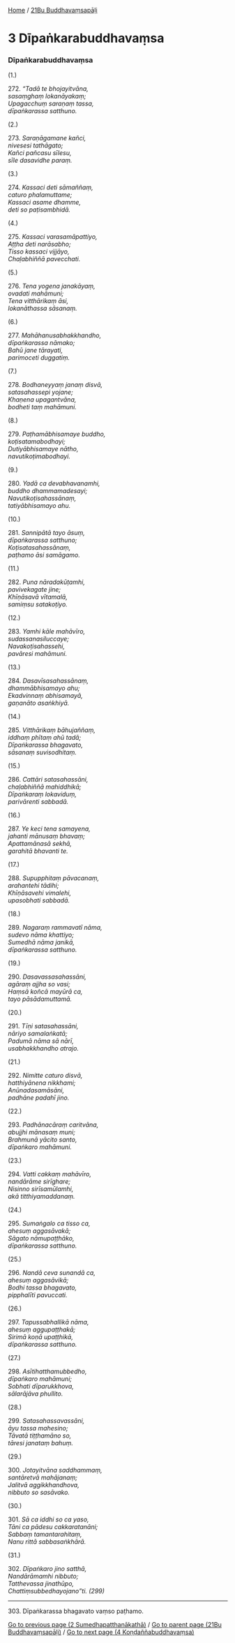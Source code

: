 
[Home](/) / [21Bu Buddhavaṃsapāḷi](/tipitaka/21Bu.md)

# 3 Dīpaṅkarabuddhavaṃsa

### Dīpaṅkarabuddhavaṃsa

(1.)

272\. _“Tadā te bhojayitvāna,_  
_sasaṃghaṃ lokanāyakaṃ;_  
_Upagacchuṃ saraṇaṃ tassa,_  
_dīpaṅkarassa satthuno._  


(2.)

273\. _Saraṇāgamane kañci,_  
_nivesesi tathāgato;_  
_Kañci pañcasu sīlesu,_  
_sīle dasavidhe paraṃ._  


(3.)

274\. _Kassaci deti sāmaññaṃ,_  
_caturo phalamuttame;_  
_Kassaci asame dhamme,_  
_deti so paṭisambhidā._  


(4.)

275\. _Kassaci varasamāpattiyo,_  
_Aṭṭha deti narāsabho;_  
_Tisso kassaci vijjāyo,_  
_Chaḷabhiññā pavecchati._  


(5.)

276\. _Tena yogena janakāyaṃ,_  
_ovadati mahāmuni;_  
_Tena vitthārikaṃ āsi,_  
_lokanāthassa sāsanaṃ._  


(6.)

277\. _Mahāhanusabhakkhandho,_  
_dīpaṅkarassa nāmako;_  
_Bahū jane tārayati,_  
_parimoceti duggatiṃ._  


(7.)

278\. _Bodhaneyyaṃ janaṃ disvā,_  
_satasahassepi yojane;_  
_Khaṇena upagantvāna,_  
_bodheti taṃ mahāmuni._  


(8.)

279\. _Paṭhamābhisamaye buddho,_  
_koṭisatamabodhayi;_  
_Dutiyābhisamaye nātho,_  
_navutikoṭimabodhayi._  


(9.)

280\. _Yadā ca devabhavanamhi,_  
_buddho dhammamadesayi;_  
_Navutikoṭisahassānaṃ,_  
_tatiyābhisamayo ahu._  


(10.)

281\. _Sannipātā tayo āsuṃ,_  
_dīpaṅkarassa satthuno;_  
_Koṭisatasahassānaṃ,_  
_paṭhamo āsi samāgamo._  


(11.)

282\. _Puna nāradakūṭamhi,_  
_pavivekagate jine;_  
_Khīṇāsavā vītamalā,_  
_samiṃsu satakoṭiyo._  


(12.)

283\. _Yamhi kāle mahāvīro,_  
_sudassanasiluccaye;_  
_Navakoṭisahassehi,_  
_pavāresi mahāmuni._  


(13.)

284\. _Dasavīsasahassānaṃ,_  
_dhammābhisamayo ahu;_  
_Ekadvinnaṃ abhisamayā,_  
_gaṇanāto asaṅkhiyā._  


(14.)

285\. _Vitthārikaṃ bāhujaññaṃ,_  
_iddhaṃ phītaṃ ahū tadā;_  
_Dīpaṅkarassa bhagavato,_  
_sāsanaṃ suvisodhitaṃ._  


(15.)

286\. _Cattāri satasahassāni,_  
_chaḷabhiññā mahiddhikā;_  
_Dīpaṅkaraṃ lokaviduṃ,_  
_parivārenti sabbadā._  


(16.)

287\. _Ye keci tena samayena,_  
_jahanti mānusaṃ bhavaṃ;_  
_Apattamānasā sekhā,_  
_garahitā bhavanti te._  


(17.)

288\. _Supupphitaṃ pāvacanaṃ,_  
_arahantehi tādihi;_  
_Khīṇāsavehi vimalehi,_  
_upasobhati sabbadā._  


(18.)

289\. _Nagaraṃ rammavatī nāma,_  
_sudevo nāma khattiyo;_  
_Sumedhā nāma janikā,_  
_dīpaṅkarassa satthuno._  


(19.)

290\. _Dasavassasahassāni,_  
_agāraṃ ajjha so vasi;_  
_Haṃsā koñcā mayūrā ca,_  
_tayo pāsādamuttamā._  


(20.)

291\. _Tīṇi satasahassāni,_  
_nāriyo samalaṅkatā;_  
_Padumā nāma sā nārī,_  
_usabhakkhandho atrajo._  


(21.)

292\. _Nimitte caturo disvā,_  
_hatthiyānena nikkhami;_  
_Anūnadasamāsāni,_  
_padhāne padahī jino._  


(22.)

293\. _Padhānacāraṃ caritvāna,_  
_abujjhi mānasaṃ muni;_  
_Brahmunā yācito santo,_  
_dīpaṅkaro mahāmuni._  


(23.)

294\. _Vatti cakkaṃ mahāvīro,_  
_nandārāme sirīghare;_  
_Nisinno sirīsamūlamhi,_  
_akā titthiyamaddanaṃ._  


(24.)

295\. _Sumaṅgalo ca tisso ca,_  
_ahesuṃ aggasāvakā;_  
_Sāgato nāmupaṭṭhāko,_  
_dīpaṅkarassa satthuno._  


(25.)

296\. _Nandā ceva sunandā ca,_  
_ahesuṃ aggasāvikā;_  
_Bodhi tassa bhagavato,_  
_pipphalīti pavuccati._  


(26.)

297\. _Tapussabhallikā nāma,_  
_ahesuṃ aggupaṭṭhakā;_  
_Sirimā koṇā upaṭṭhikā,_  
_dīpaṅkarassa satthuno._  


(27.)

298\. _Asītihatthamubbedho,_  
_dīpaṅkaro mahāmuni;_  
_Sobhati dīparukkhova,_  
_sālarājāva phullito._  


(28.)

299\. _Satasahassavassāni,_  
_āyu tassa mahesino;_  
_Tāvatā tiṭṭhamāno so,_  
_tāresi janataṃ bahuṃ._  


(29.)

300\. _Jotayitvāna saddhammaṃ,_  
_santāretvā mahājanaṃ;_  
_Jalitvā aggikkhandhova,_  
_nibbuto so sasāvako._  


(30.)

301\. _Sā ca iddhi so ca yaso,_  
_Tāni ca pādesu cakkaratanāni;_  
_Sabbaṃ tamantarahitaṃ,_  
_Nanu rittā sabbasaṅkhārā._  


(31.)

302\. _Dīpaṅkaro jino satthā,_  
_Nandārāmamhi nibbuto;_  
_Tatthevassa jinathūpo,_  
_Chattiṃsubbedhayojano”ti. (299)_  


---

303\. Dīpaṅkarassa bhagavato vaṃso paṭhamo.



[Go to previous page (2 Sumedhapatthanākathā)](/tipitaka/21Bu/2.md) / [Go to parent page (21Bu Buddhavaṃsapāḷi)](/tipitaka/21Bu/0.md) / [Go to next page (4 Koṇḍaññabuddhavaṃsa)](/tipitaka/21Bu/4.md)


